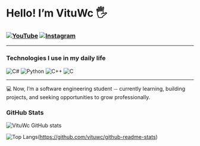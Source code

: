 # Hello! I’m VituWc 🖐️

### [![YouTube](https://img.shields.io/badge/YouTube-FF0000?style=for-the-badge&logo=youtube&logoColor=white&color=30363d)](https://www.youtube.com/@vituwc) [![Instagram](https://img.shields.io/badge/Instagram-E4405F?style=for-the-badge&logo=instagram&logoColor=white&color=30363d)](https://instagram.com/vituwc) 

---

### Technologies I use in my daily life

![C#](https://img.shields.io/badge/C%23-239120?style=for-the-badge&logo=c-sharp&logoColor=white&color=30363d)
![Python](https://img.shields.io/badge/Python-3776AB?style=for-the-badge&logo=python&logoColor=white&color=30363d)
![C++](https://img.shields.io/badge/C%2B%2B-00599C?style=for-the-badge&logo=c%2B%2B&logoColor=white&color=30363d)
![C](https://img.shields.io/badge/C-00599C?style=for-the-badge&logo=c&logoColor=white&color=30363d)

---

💻 Now, I’m a software engineering student ⏤ currently learning, building projects, and seeking opportunities to grow professionally.

### GitHub Stats

![VituWc GitHub stats](https://github-readme-stats.vercel.app/api?username=vituwc&show_icons=true&theme=transparent)

![Top Langs](https://github-readme-stats.vercel.app/api/top-langs/?username=vituwc&layout=compact&theme=transparent)(https://github.com/vituwc/github-readme-stats)
